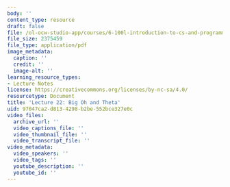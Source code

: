```yaml
---
body: ''
content_type: resource
draft: false
file: /ol-ocw-studio-app/courses/6-100l-introduction-to-cs-and-programming-using-python-fall-2022/mit6_100l_f22_lec22.pdf
file_size: 2375459
file_type: application/pdf
image_metadata:
  caption: ''
  credit: ''
  image-alt: ''
learning_resource_types:
- Lecture Notes
license: https://creativecommons.org/licenses/by-nc-sa/4.0/
resourcetype: Document
title: 'Lecture 22: Big Oh and Theta'
uid: 97047ca2-d813-4298-b2be-552bce327e0c
video_files:
  archive_url: ''
  video_captions_file: ''
  video_thumbnail_file: ''
  video_transcript_file: ''
video_metadata:
  video_speakers: ''
  video_tags: ''
  youtube_description: ''
  youtube_id: ''
---
```

